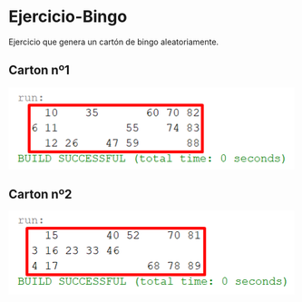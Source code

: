 # Ejercicio-Bingo
Ejercicio que genera un cartón de bingo aleatoriamente.

## Carton nº1
![Carton nº1](https://github.com/JuanLuisAranda/Ejercicio-Bingo/blob/master/Carton01.png)

## Carton nº2
![Carton nº2](https://github.com/JuanLuisAranda/Ejercicio-Bingo/blob/master/Carton02.png)
